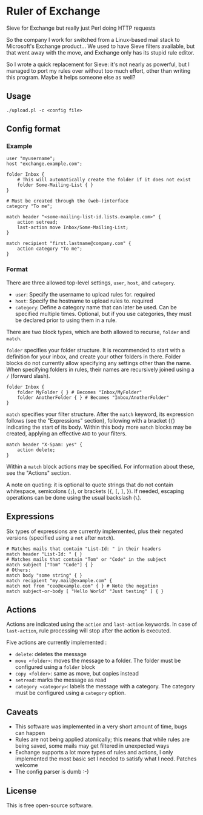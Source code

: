 # Ruler of Exchange

Sieve for Exchange but really just Perl doing HTTP requests

So the company I work for switched from a Linux-based mail stack to Microsoft's Exchange product... We used to have Sieve filters available, but that went away with the move, and Exchange only has its stupid rule editor.

So I wrote a quick replacement for Sieve: it's not nearly as powerful, but I managed to port my rules over without too much effort, other than writing this program. Maybe it helps someone else as well?

## Usage

    ./upload.pl -c <config file>

## Config format

### Example

    user "myusername";
    host "exchange.example.com";
    
    folder Inbox {
        # This will automatically create the folder if it does not exist
        folder Some-Mailing-List { }
    }
    
    # Must be created through the (web-)interface
    category "To me";
    
    match header "<some-mailing-list-id.lists.example.com>" {
        action setread;
        last-action move Inbox/Some-Mailing-List;
    }
    
    match recipient "first.lastname@company.com" {
        action category "To me";
    }

### Format

There are three allowed top-level settings, `user`, `host`, and `category`.

 - `user`: Specify the username to upload rules for. required
 - `host`: Specify the hostname to upload rules to. required
 - `category`: Define a category name that can later be used. Can be specified multiple times. Optional, but if you use categories, they must be declared prior to using them in a rule.

There are two block types, which are both allowed to recurse, `folder` and `match`.

`folder` specifies your folder structure. It is recommended to start with a definition for your inbox, and create your other folders in there. Folder blocks do not currently allow specifying any settings other than the name. When specifying folders in rules, their names are recursively joined using a `/` (forward slash).

    folder Inbox {
        folder MyFolder { } # Becomes "Inbox/MyFolder"
        folder AnotherFolder { } # Becomes "Inbox/AnotherFolder"
    }

`match` specifies your filter structure. After the `match` keyword, its expression follows (see the "Expressions" section), following with a bracket (`{`) indicating the start of its body. Within this body more `match` blocks may be created, applying an effective `AND` to your filters.

    match header "X-Spam: yes" {
        action delete;
    }

Within a `match` block actions may be specified. For information about these, see the "Actions" section.

A note on quoting: it is optional to quote strings that do not contain whitespace, semicolons (`;`), or brackets (`{`, `[`, `]`, `}`). If needed, escaping operations can be done using the usual backslash (`\`).

## Expressions

Six types of expressions are currently implemented, plus their negated versions (specified using a `not` after `match`).

    # Matches mails that contain "List-Id: " in their headers
    match header "List-Id: " { }
    # Matches mails that contain "Tom" or "Code" in the subject
    match subject ["Tom" "Code"] { }
    # Others:
    match body "some string" { }
    match recipient "my.mail@example.com" { 
    match not from "ceo@example.com" { } # Note the negation
    match subject-or-body [ "Hello World" "Just testing" ] { }

## Actions

Actions are indicated using the `action` and `last-action` keywords. In case of `last-action`, rule processing will stop after the action is executed.

Five actions are currently implemented :

 - `delete`: deletes the message
 - `move <folder>`: moves the message to a folder. The folder must be configured using a `folder` block
 - `copy <folder>`: same as move, but copies instead
 - `setread`: marks the message as read
 - `category <category>`: labels the message with a category. The category must be configured using a `category` option.

## Caveats

 - This software was implemented in a very short amount of time, bugs can happen
 - Rules are not being applied atomically; this means that while rules are being saved, some mails may get filtered in unexpected ways
 - Exchange supports a lot more types of rules and actions, I only implemented the most basic set I needed to satisfy what I need. Patches welcome
 - The config parser is dumb :-)

## License

This is free open-source software.
